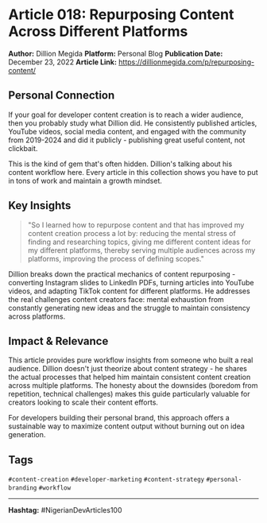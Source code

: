 # Article 018: Repurposing Content Across Different Platforms

**Author:** Dillion Megida
**Platform:** Personal Blog
**Publication Date:** December 23, 2022
**Article Link:** https://dillionmegida.com/p/repurposing-content/

## Personal Connection

If your goal for developer content creation is to reach a wider audience, then you probably study what Dillion did. He consistently published articles, YouTube videos, social media content, and engaged with the community from 2019-2024 and did it publicly - publishing great useful content, not clickbait.

This is the kind of gem that's often hidden. Dillion's talking about his content workflow here. Every article in this collection shows you have to put in tons of work and maintain a growth mindset.

## Key Insights

> "So I learned how to repurpose content and that has improved my content creation process a lot by: reducing the mental stress of finding and researching topics, giving me different content ideas for my different platforms, thereby serving multiple audiences across my platforms, improving the process of defining scopes."

Dillion breaks down the practical mechanics of content repurposing - converting Instagram slides to LinkedIn PDFs, turning articles into YouTube videos, and adapting TikTok content for different platforms. He addresses the real challenges content creators face: mental exhaustion from constantly generating new ideas and the struggle to maintain consistency across platforms.

## Impact & Relevance

This article provides pure workflow insights from someone who built a real audience. Dillion doesn't just theorize about content strategy - he shares the actual processes that helped him maintain consistent content creation across multiple platforms. The honesty about the downsides (boredom from repetition, technical challenges) makes this guide particularly valuable for creators looking to scale their content efforts.

For developers building their personal brand, this approach offers a sustainable way to maximize content output without burning out on idea generation.

## Tags

`#content-creation` `#developer-marketing` `#content-strategy` `#personal-branding` `#workflow`

---

**Hashtag:** #NigerianDevArticles100